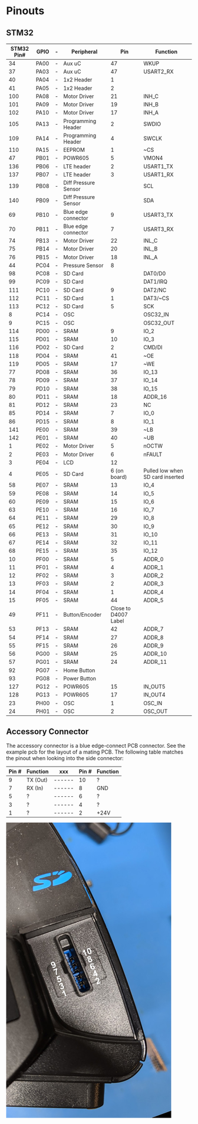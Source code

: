 # Pinouts

## STM32

| STM32 Pin#	| GPIO	|-| Peripheral	| Pin	| Function | 
| ----- 		| ----  |-| -----     | ----  | -----------	| 
| 34			| PA00	|-| Aux uC	| 47	| WKUP | 
| 37			| PA03	|-| Aux uC	| 47	| USART2_RX | 
| 40			| PA04	|-| 1x2 Header	| 1	|  | 
| 41			| PA05	|-| 1x2 Header	| 2	|  | 
| 100			| PA08	|-| Motor Driver	| 21	| INH_C | 
| 101			| PA09	|-| Motor Driver	| 19	| INH_B | 
| 102			| PA10	|-| Motor Driver	| 17	| INH_A | 
| 105			| PA13	|-| Programming Header	| 2	| SWDIO | 
| 109			| PA14	|-| Programming Header	| 4	| SWCLK | 
| 110			| PA15	|-| EEPROM	| 1	| ~CS | 
| 47			| PB01	|-| POWR605     | 5	| VMON4 | 
| 136			| PB06	|-| LTE header	| 2	| USART1_TX | 
| 137			| PB07	|-| LTE header	| 3	| USART1_RX | 
| 139			| PB08	|-| Diff Pressure Sensor	| 	| SCL | 
| 140			| PB09	|-| Diff Pressure Sensor	| 	| SDA | 
| 69			| PB10	|-| Blue edge connector	| 9	| USART3_TX | 
| 70			| PB11	|-| Blue edge connector	| 7	| USART3_RX | 
| 74			| PB13	|-| Motor Driver	| 22	| INL_C | 
| 75			| PB14	|-| Motor Driver	| 20	| INL_B | 
| 76			| PB15	|-| Motor Driver	| 18	| INL_A | 
| 44			| PC04	|-| Pressure Sensor	| 8	|  | 
| 98			| PC08	|-| SD Card	| 	| DAT0/D0 | 
| 99			| PC09	|-| SD Card	| 	| DAT1/IRQ | 
| 111			| PC10	|-| SD Card	| 9	| DAT2/NC | 
| 112			| PC11	|-| SD Card	| 1	| DAT3/~CS | 
| 113			| PC12	|-| SD Card	| 5	| SCK | 
| 8				| PC14	|-| OSC	| 	| OSC32_IN | 
| 9				| PC15	|-| OSC	| 	| OSC32_OUT | 
| 114			| PD00	|-| SRAM	| 9	| IO_2 | 
| 115			| PD01	|-| SRAM	| 10	| IO_3 | 
| 116			| PD02	|-| SD Card	| 2	| CMD/DI | 
| 118			| PD04	|-| SRAM	| 41	| ~OE | 
| 119			| PD05	|-| SRAM	| 17	| ~WE | 
| 77			| PD08	|-| SRAM	| 36	| IO_13 | 
| 78			| PD09	|-| SRAM	| 37	| IO_14 | 
| 79			| PD10	|-| SRAM	| 38	| IO_15 | 
| 80			| PD11	|-| SRAM	| 18	| ADDR_16 | 
| 81			| PD12	|-| SRAM	| 23	| NC | 
| 85			| PD14	|-| SRAM	| 7	| IO_0 | 
| 86			| PD15	|-| SRAM	| 8	| IO_1 | 
| 141			| PE00	|-| SRAM	| 39	| ~LB | 
| 142			| PE01	|-| SRAM	| 40	| ~UB | 
| 1				| PE02	|-| Motor Driver	| 5	| nOCTW | 
| 2				| PE03	|-| Motor Driver	| 6	| nFAULT | 
| 3				| PE04	|-| LCD	| 12	|  | 
| 4				| PE05	|-| SD Card	| 6 (on board)	| Pulled low when SD card inserted | 
| 58			| PE07	|-| SRAM	| 13	| IO_4 | 
| 59			| PE08	|-| SRAM	| 14	| IO_5 | 
| 60			| PE09	|-| SRAM	| 15	| IO_6 | 
| 63			| PE10	|-| SRAM	| 16	| IO_7 | 
| 64			| PE11	|-| SRAM	| 29	| IO_8 | 
| 65			| PE12	|-| SRAM	| 30	| IO_9 | 
| 66			| PE13	|-| SRAM	| 31	| IO_10 | 
| 67			| PE14	|-| SRAM	| 32	| IO_11 | 
| 68			| PE15	|-| SRAM	| 35	| IO_12 | 
| 10			| PF00	|-| SRAM	| 5	| ADDR_0 | 
| 11			| PF01	|-| SRAM	| 4	| ADDR_1 | 
| 12			| PF02	|-| SRAM	| 3	| ADDR_2 | 
| 13			| PF03	|-| SRAM	| 2	| ADDR_3 | 
| 14			| PF04	|-| SRAM	| 1	| ADDR_4 | 
| 15			| PF05	|-| SRAM	| 44	| ADDR_5 | 
| 49			| PF11	|-| Button/Encoder	| Close to D4007 Label	|  | 
| 53			| PF13	|-| SRAM	| 42	| ADDR_7 | 
| 54			| PF14	|-| SRAM	| 27	| ADDR_8 | 
| 55			| PF15	|-| SRAM	| 26	| ADDR_9 | 
| 56			| PG00	|-| SRAM	| 25	| ADDR_10 | 
| 57			| PG01	|-| SRAM	| 24	| ADDR_11 | 
| 92			| PG07	|-| Home Button	| 	|  | 
| 93			| PG08	|-| Power Button	| 	|  | 
| 127			| PG12	|-| POWR605	| 15    | IN_OUT5 | 
| 128			| PG13	|-| POWR605	| 17    | IN_OUT4 | 
| 23			| PH00	|-| OSC	| 1	| OSC_IN | 
| 24			| PH01	|-| OSC	| 2	| OSC_OUT | 


## Accessory Connector

The accessory connector is a blue edge-connect PCB connector. See the example pcb for the layout of a mating PCB. The following table matches the pinout when looking into the side connector:


| Pin # | Function |   xxx  |  Pin # | Function  |
| ----- | -------- | ------ | -----  | --------- |
|   9   | TX (Out) | ------ |   10   |  ?        |
|   7   | RX (In)  | ------ |   8    |  GND      |
|   5   | ?        | ------ |   6    |  ?        |
|   3   | ?        | ------ |   4    |  ?        |
|   1   | ?        | ------ |   2    |  +24V     |

![Photo of Side Connector with Pin Numbering](/docs/images/airsense-side-annotated.jpg)

